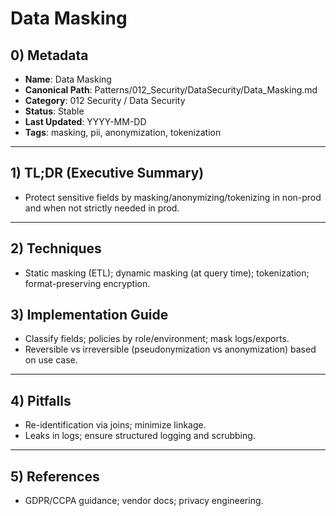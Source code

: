 # Data Masking

## 0) Metadata
- **Name**: Data Masking
- **Canonical Path**: Patterns/012_Security/DataSecurity/Data_Masking.md
- **Category**: 012 Security / Data Security
- **Status**: Stable
- **Last Updated**: YYYY-MM-DD
- **Tags**: masking, pii, anonymization, tokenization

---

## 1) TL;DR (Executive Summary)
- Protect sensitive fields by masking/anonymizing/tokenizing in non-prod and when not strictly needed in prod.

---

## 2) Techniques
- Static masking (ETL); dynamic masking (at query time); tokenization; format-preserving encryption.

## 3) Implementation Guide
- Classify fields; policies by role/environment; mask logs/exports.
- Reversible vs irreversible (pseudonymization vs anonymization) based on use case.

---

## 4) Pitfalls
- Re-identification via joins; minimize linkage.
- Leaks in logs; ensure structured logging and scrubbing.

---

## 5) References
- GDPR/CCPA guidance; vendor docs; privacy engineering.
